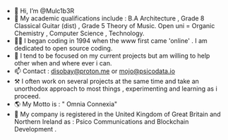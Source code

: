- 👋 Hi, I’m @Mulc1b3R
- 👀 My academic qualifications include : B.A Architecture , Grade 8 Classical Guitar (dist) , Grade 5 Theory of Music. Open uni = Organic Chemistry , Computer Science , Technology.
- 🏴‍☠️ I began coding in 1994 when the www first came 'online' . I am dedicated to open source coding.
- 💞️ I tend to be focused on my current projects but am willing to help other when and where ever i can.
- 📫 Contact : disobay@proton.me or mojo@psicodata.io
- ⚒ I often work on several projects at the same time and take an unorthodox approach to most things , experimenting and learning as i proceed.
- 🌎 My Motto is : " Omnia Connexia"
- 📡 My company is registered in the United Kingdom of Great Britain and Northern Ireland as : Psico Communications and Blockchain Development .

<!---
Mulc1b3R/Mulc1b3R is a ✨ special ✨ repository because its `README.md` (this file) appears on your GitHub profile.
You can click the Preview link to take a look at your changes.
--->

